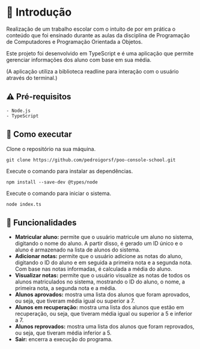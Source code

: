 # :page_with_curl: Introdução
Realização de um trabalho escolar com o intuito de por em prática o conteúdo que foi ensinado durante as aulas da disciplina de Programação de Computadores e Programação Orientada a Objetos.

Este projeto foi desenvolvido em TypeScript e é uma aplicação que permite gerenciar informações dos aluno com base em sua média.

(A aplicação utiliza a biblioteca readline para interação com o usuário através do terminal.)

## :warning: Pré-requisitos
```
- Node.js
- TypeScript
```

## :star2: Como executar

Clone o repositório na sua máquina.
```
git clone https://github.com/pedroigorsf/poo-console-school.git
```

Execute o comando para instalar as dependências.
```
npm install --save-dev @types/node
```

Execute o comando para iniciar o sistema.
```
node index.ts
```




## :loudspeaker: Funcionalidades
- **Matricular aluno:** permite que o usuário matricule um aluno no sistema, digitando o nome do aluno. A partir disso, é gerado um ID único e o aluno é armazenado na lista de alunos do sistema.
- **Adicionar notas:** permite que o usuário adicione as notas do aluno, digitando o ID do aluno e em seguida a primeira nota e a segunda nota. Com base nas notas informadas, é calculada a média do aluno.
- **Visualizar notas:** permite que o usuário visualize as notas de todos os alunos matriculados no sistema, mostrando o ID do aluno, o nome, a primeira nota, a segunda nota e a média.
- **Alunos aprovados:** mostra uma lista dos alunos que foram aprovados, ou seja, que tiveram média igual ou superior a 7.
- **Alunos em recuperação:** mostra uma lista dos alunos que estão em recuperação, ou seja, que tiveram média igual ou superior a 5 e inferior a 7.
- **Alunos reprovados:** mostra uma lista dos alunos que foram reprovados, ou seja, que tiveram média inferior a 5.
- **Sair:** encerra a execução do programa.

